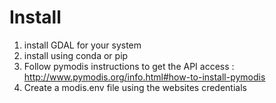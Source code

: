 # Install

1. install GDAL for your system
2. install using conda or pip
3. Follow pymodis instructions to get the API access : http://www.pymodis.org/info.html#how-to-install-pymodis
4. Create a modis.env file using the websites credentials